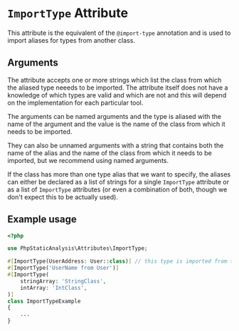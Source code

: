 # `ImportType` Attribute

This attribute is the equivalent of the `@import-type` annotation and is used to import aliases for types from another class. 

## Arguments

The attribute accepts one or more strings which list the class from which the aliased type neeeds to be imported. The attribute itself does not have a knowledge of which types are valid and which are not and this will depend on the implementation for each particular tool.

The arguments can be named arguments and the type is aliased with the name of the argument and the value is the name of the class from which it needs to be imported.

They can also be unnamed arguments with a string that contains both the name of the alias and the name of the class from which it needs to be imported, but we recommend using named arguments.

If the class has more than one type alias that we want to specify, the aliases can either be declared as a list of strings for a single `ImportType` attribute or as a list of `ImportType` attributes (or even a combination of both, though we don't expect this to be actually used).

## Example usage

```php
<?php

use PhpStaticAnalysis\Attributes\ImportType;

#[ImportType(UserAddress: User::class)] // this type is imported from the user class
#[ImportType('UserName from User')]
#[ImportType(
    stringArray: 'StringClass',
    intArray: 'IntClass',
)]
class ImportTypeExample
{
    ...
}
```
